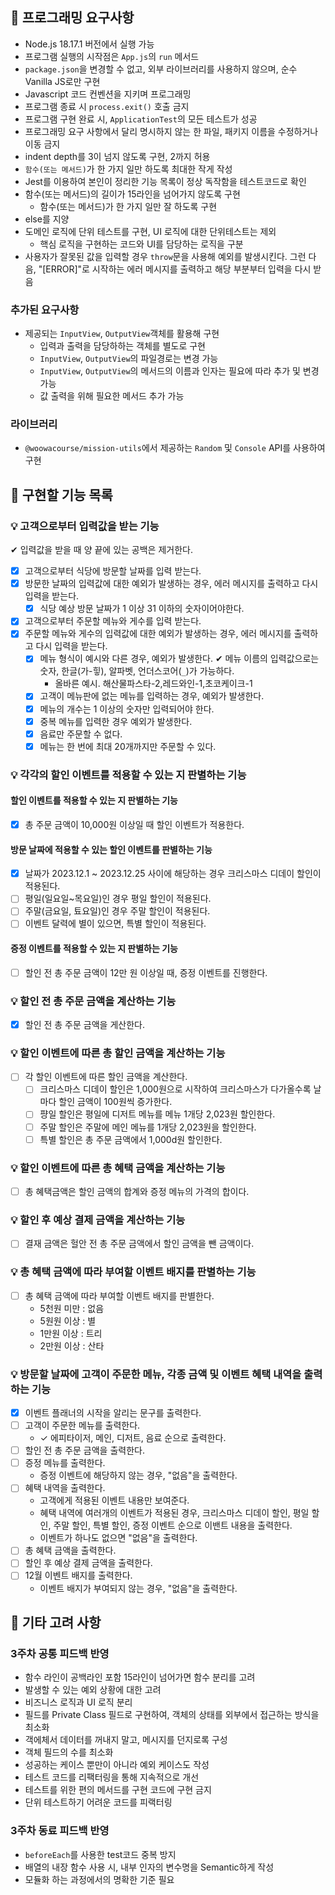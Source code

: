 ## 🎯 프로그래밍 요구사항

- Node.js 18.17.1 버전에서 실행 가능
- 프로그램 실행의 시작점은 `App.js`의 `run` 메서드
- `package.json`을 변경할 수 없고, 외부 라이브러리를 사용하지 않으며, 순수 Vanilla JS로만 구현
- Javascript 코드 컨벤션을 지키며 프로그래밍
- 프로그램 종료 시 `process.exit()` 호출 금지
- 프로그램 구현 완료 시, `ApplicationTest`의 모든 테스트가 성공
- 프로그래밍 요구 사항에서 달리 명시하지 않는 한 파일, 패키지 이름을 수정하거나 이동 금지
- indent depth를 3이 넘지 않도록 구현, 2까지 허용
- `함수(또는 메서드)`가 한 가지 일만 하도록 최대한 작게 작성
- Jest를 이용하여 본인이 정리한 기능 목록이 정상 독작함을 테스트코드로 확인
- 함수(또는 메서드)의 길이가 15라인을 넘어가지 않도록 구현
  - 함수(또는 메서드)가 한 가지 일만 잘 하도록 구현
- else를 지양
- 도메인 로직에 단위 테스트를 구현, UI 로직에 대한 단위테스트는 제외
  - 핵심 로직을 구현하는 코드와 UI를 담당하는 로직을 구분
- 사용자가 잘못된 값을 입력할 경우 `throw`문을 사용해 예외를 발생시킨다. 그런 다음, "[ERROR]"로 시작하는 에러 메시지를 출력하고 해당 부분부터 입력을 다시 받음

### 추가된 요구사항

- 제공되는 `InputView`, `OutputView`객체를 활용해 구현
  - 입력과 출력을 담당하하는 객체를 별도로 구현
  - `InputView`, `OutputView`의 파일경로는 변경 가능
  - `InputView`, `OutputView`의 메서드의 이름과 인자는 필요에 따라 추가 및 변경 가능
  - 값 출력을 위해 필요한 메서드 추가 가능

### 라이브러리

- `@woowacourse/mission-utils`에서 제공하는 `Random` 및 `Console` API를 사용하여 구현

## 🚀 구현할 기능 목록

### 💡 고객으로부터 입력값을 받는 기능

✔︎ 입력값을 받을 때 양 끝에 있는 공백은 제거한다.

- [x] 고객으로부터 식당에 방문할 날짜를 입력 받는다.
- [x] 방문한 날짜의 입력값에 대한 예외가 발생하는 경우, 에러 메시지를 출력하고 다시 입력을 받는다.
  - [x] 식당 예상 방문 날짜가 1 이상 31 이하의 숫자이어야한다.
- [x] 고객으로부터 주문할 메뉴와 게수를 입력 받는다.
- [x] 주문할 메뉴와 게수의 입력값에 대한 예외가 발생하는 경우, 에러 메시지를 출력하고 다시 입력을 받는다.
  - [x] 메뉴 형식이 예시와 다른 경우, 예외가 발생한다.
        ✔︎ 메뉴 이름의 입력값으로는 숫자, 한글(가-힣), 알파벳, 언더스코어(`_`)가 가능하다.
    - 올바른 예시. 해산물파스타-2,레드와인-1,초코케이크-1
  - [x] 고객이 메뉴판에 없는 메뉴를 입력하는 경우, 예외가 발생한다.
  - [x] 메뉴의 개수는 1 이상의 숫자만 입력되어야 한다.
  - [x] 중복 메뉴를 입력한 경우 예외가 발생한다.
  - [x] 음료만 주문할 수 없다.
  - [x] 메뉴는 한 번에 최대 20개까지만 주문할 수 있다.

### 💡 각각의 할인 이벤트를 적용할 수 있는 지 판별하는 기능

#### 할인 이벤트를 적용할 수 있는 지 판별하는 기능

- [x] 총 주문 금액이 10,000원 이상일 때 할인 이벤트가 적용한다.

#### 방문 날짜에 적용할 수 있는 할인 이벤트를 판별하는 기능

- [x] 날짜가 2023.12.1 ~ 2023.12.25 사이에 해당하는 경우 크리스마스 디데이 할인이 적용된다.
- [ ] 평일(일요일~목요일)인 경우 평일 할인이 적용된다.
- [ ] 주말(금요일, 툐요일)인 경우 주말 할인이 적용된다.
- [ ] 이벤트 달력에 별이 있으면, 특별 할인이 적용된다.

#### 증정 이벤트를 적용할 수 있는 지 판별하는 기능

- [ ] 할인 전 총 주문 금액이 12만 원 이상일 때, 증정 이벤트를 진행한다.

### 💡 할인 전 총 주문 금액을 계산하는 기능

- [x] 할인 전 총 주문 금액을 게산한다.

### 💡 할인 이벤트에 따른 총 할인 금액을 계산하는 기능

- [ ] 각 할인 이벤트에 따른 할인 금액을 계산한다.
  - [ ] 크리스마스 디데이 할인은 1,000원으로 시작하여 크리스마스가 다가올수록 날마다 할인 금액이 100원씩 증가한다.
  - [ ] 퍙일 할인은 평일에 디저트 메뉴를 메뉴 1개당 2,023원 할인한다.
  - [ ] 주말 할인은 주말에 메인 메뉴를 1개당 2,023원을 할인한다.
  - [ ] 특별 할인은 총 주문 금액에서 1,000d원 할인한다.

### 💡 할인 이벤트에 따른 총 혜택 금액을 계산하는 기능

- [ ] 총 혜택금액은 할인 금액의 합계와 증정 메뉴의 가격의 합이다.

### 💡 할인 후 예상 결제 금액을 계산하는 기능

- [ ] 결재 금액은 헐안 전 총 주문 금액에서 할인 금액을 뺀 금액이다.

### 💡 총 혜택 금액에 따라 부여할 이벤트 배지를 판별하는 기능

- [ ] 총 혜택 금액에 따라 부여할 이벤트 배지를 판별한다.
  - 5천원 미만 : 없음
  - 5원원 이상 : 별
  - 1만원 이상 : 트리
  - 2만원 이상 : 산타

### 💡 방문할 날짜에 고객이 주문한 메뉴, 각종 금액 및 이벤트 혜택 내역을 출력하는 기능

- [x] 이벤트 플래너의 시작을 알리는 문구를 출력한다.
- [ ] 고객이 주문한 메뉴를 출력한다.
  - ✓ 에피타이저, 메인, 디저트, 음료 순으로 출력한다.
- [ ] 할인 전 총 주문 금액을 출력한다.
- [ ] 증정 메뉴를 출력한다.
  - 증정 이벤트에 해당하지 않는 경우, "없음"을 출력한다.
- [ ] 혜택 내역을 출력한다.
  - 고객에게 적용된 이벤트 내용만 보여준다.
  - 혜택 내역에 여러개의 이벤트가 적용된 경우, 크리스마스 디데이 할인, 평일 할인, 주말 할인, 특별 할인, 증정 이벤트 순으로 이밴트 내용을 출력한다.
  - 이벤트가 하나도 없으면 "없음"을 출력한다.
- [ ] 총 혜택 금액을 출력한다.
- [ ] 할인 후 예상 결제 금액을 출력한다.
- [ ] 12월 이벤트 배지를 출력한다.
  - 이벤트 배지가 부여되지 않는 경우, "없음"을 출력한다.

## 🤔 기타 고려 사항

### 3주차 공통 피드백 반영

- 함수 라인이 공백라인 포함 15라인이 넘어가면 함수 분리를 고려
- 발생할 수 있는 예외 상황에 대한 고려
- 비즈니스 로직과 UI 로직 분리
- 필드를 Private Class 필드로 구현하여, 객체의 상태를 외부에서 접근하는 방식을 최소화
- 객에체서 데이터를 꺼내지 말고, 메시지를 던지로록 구성
- 객체 필드의 수를 최소화
- 성공하는 케이스 뿐만이 아니라 예외 케이스도 작성
- 테스트 코드를 리팩터링을 통해 지속적으로 개선
- 테스트를 위한 편의 메서드를 구현 코드에 구현 금지
- 단위 테스트하기 어려운 코드를 피랙터링

### 3주차 동료 피드백 반영

- `beforeEach`를 사용한 test코드 중복 방지
- 배열의 내장 함수 사용 시, 내부 인자의 변수명을 Semantic하게 작성
- 모듈화 하는 과정에서의 명확한 기준 필요
